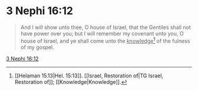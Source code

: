 # 3 Nephi 16:12

> And I will show unto thee, O house of Israel, that the Gentiles shall not have power over you; but I will remember my covenant unto you, O house of Israel, and ye shall come unto the <u>knowledge</u>[^a] of the fulness of my gospel.

[3 Nephi 16:12](https://www.churchofjesuschrist.org/study/scriptures/bofm/3-ne/16?lang=eng&id=p12#p12)


[^a]: [[Helaman 15.13|Hel. 15:13]]. [[Israel, Restoration of|TG Israel, Restoration of]]; [[Knowledge|Knowledge]].  
